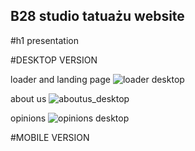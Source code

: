 ## B28 studio tatuażu website


#h1 presentation

#DESKTOP VERSION

loader and landing page
![loader desktop](https://user-images.githubusercontent.com/84193424/177050335-83c32ca4-34b1-457c-80ce-dfa8463724a4.gif)

about us
![aboutus_desktop](https://user-images.githubusercontent.com/84193424/177050330-2dcbd0f6-edeb-4eb8-bbce-7e3eb655fc97.gif)

opinions
![opinions desktop](https://user-images.githubusercontent.com/84193424/177050678-bed785ee-33dc-4810-822f-952647fd1cd1.png)

#MOBILE VERSION
